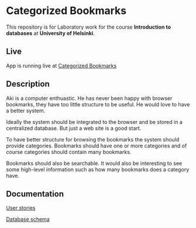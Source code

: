 # Categorized Bookmarks

This repository is for Laboratory work for the course **Introduction to databases** at **University of Helsinki**.

## Live

App is running live at [Categorized Bookmarks](https://categorized-bookmarks.herokuapp.com/)

## Description

Aki is a computer enthuastic. He has never been happy with browser bookmarks, they have too little structure to be useful. He would love to have a better system.

Ideally the system should be integrated to the browser and be stored in a centralized database. But just a web site is a good start.

To have better structure for browsing the bookmarks the system should provide categories. Bookmarks should have one or more categories and of course categories should contain many bookmarks.

Bookmarks should also be searchable. It would also be interesting to see some high-level information such as how many bookmarks does a category have.

## Documentation

[User stories](documentation/user-stories.md)

[Database schema](documentation/schema.md)

